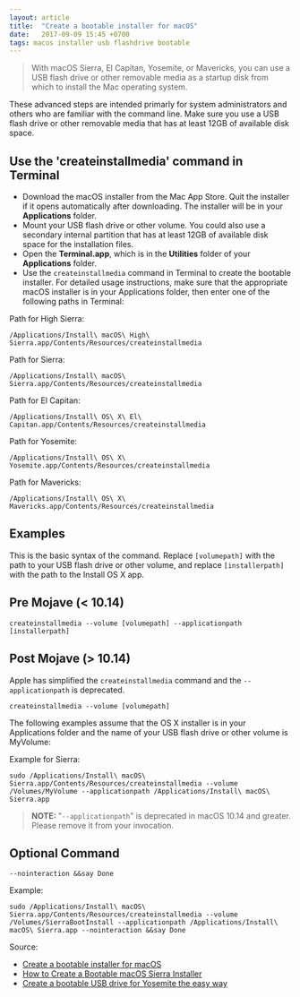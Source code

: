 ```yaml
---
layout: article
title:  "Create a bootable installer for macOS"
date:   2017-09-09 15:45 +0700
tags: macos installer usb flashdrive bootable
---
```

> With macOS Sierra, El Capitan, Yosemite, or Mavericks, you can use a USB flash drive or other removable media as a startup disk from which to install the Mac operating system.

These advanced steps are intended primarly for system administrators and others who are familiar with the command line. Make sure you use a USB flash drive or other removable media that has at least 12GB of available disk space.

## Use the 'createinstallmedia' command in Terminal

- Download the macOS installer from the Mac App Store. Quit the installer if it opens automatically after downloading. The installer will be in your **Applications** folder.
- Mount your USB flash drive or other volume. You could also use a secondary internal partition that has at least 12GB of available disk space for the installation files.
- Open the **Terminal.app**, which is in the **Utilities** folder of your **Applications** folder.
- Use the `createinstallmedia` command in Terminal to create the bootable installer. For detailed usage instructions, make sure that the appropriate macOS installer is in your Applications folder, then enter one of the following paths in Terminal:

Path for High Sierra:

```
/Applications/Install\ macOS\ High\ Sierra.app/Contents/Resources/createinstallmedia
```

Path for Sierra:

```
/Applications/Install\ macOS\ Sierra.app/Contents/Resources/createinstallmedia
```

Path for El Capitan:

```
/Applications/Install\ OS\ X\ El\ Capitan.app/Contents/Resources/createinstallmedia
```

Path for Yosemite:

```
/Applications/Install\ OS\ X\ Yosemite.app/Contents/Resources/createinstallmedia
```

Path for Mavericks:

```
/Applications/Install\ OS\ X\ Mavericks.app/Contents/Resources/createinstallmedia
```

## Examples

This is the basic syntax of the command. Replace `[volumepath]` with the path to your USB flash drive or other volume, and replace `[installerpath]` with the path to the Install OS X app.

## Pre Mojave (< 10.14)

```
createinstallmedia --volume [volumepath] --applicationpath [installerpath]
```

## Post Mojave (> 10.14)

Apple has simplified the `createinstallmedia` command and the `--applicationpath` is deprecated.

```
createinstallmedia --volume [volumepath]
```

The following examples assume that the OS X installer is in your Applications folder and the name of your USB flash drive or other volume is MyVolume:

Example for Sierra:

```
sudo /Applications/Install\ macOS\ Sierra.app/Contents/Resources/createinstallmedia --volume /Volumes/MyVolume --applicationpath /Applications/Install\ macOS\ Sierra.app
```

> **NOTE:** "`--applicationpath`" is deprecated in macOS 10.14 and greater. Please remove it from your invocation.

## Optional Command

```
--nointeraction &&say Done
```

Example:

```
sudo /Applications/Install\ macOS\ Sierra.app/Contents/Resources/createinstallmedia --volume /Volumes/SierraBootInstall --applicationpath /Applications/Install\ macOS\ Sierra.app --nointeraction &&say Done
```

Source:

- [Create a bootable installer for macOS](https://support.apple.com/en-us/HT201372)
- [How to Create a Bootable macOS Sierra Installer](http://osxdaily.com/2016/09/23/create-boot-macos-sierra-installer/)
- [Create a bootable USB drive for Yosemite the easy way](https://blog.viktorpetersson.com/2014/09/18/create-a-bootable-usb-drive-for-yosemite-the-easy.html)
